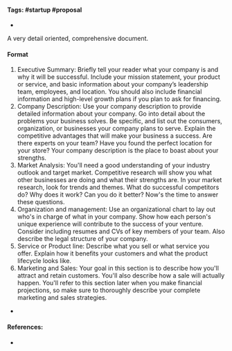 #### Tags: #startup #proposal 
-
A very detail oriented, comprehensive document.

#### Format
1. Executive Summary: Briefly tell your reader what your company is and why it will be successful. Include your mission statement, your product or service, and basic information about your company’s leadership team, employees, and location. You should also include financial information and high-level growth plans if you plan to ask for financing.
2. Company Description: Use your company description to provide detailed information about your company. Go into detail about the problems your business solves. Be specific, and list out the consumers, organization, or businesses your company plans to serve. Explain the competitive advantages that will make your business a success. Are there experts on your team? Have you found the perfect location for your store? Your company description is the place to boast about your strengths.
3. Market Analysis: You'll need a good understanding of your industry outlook and target market. Competitive research will show you what other businesses are doing and what their strengths are. In your market research, look for trends and themes. What do successful competitors do? Why does it work? Can you do it better? Now's the time to answer these questions.
4. Organization and management: Use an organizational chart to lay out who's in charge of what in your company. Show how each person's unique experience will contribute to the success of your venture. Consider including resumes and CVs of key members of your team. Also describe the legal structure of your company.
5. Service or Product line: Describe what you sell or what service you offer. Explain how it benefits your customers and what the product lifecycle looks like.
6. Marketing and Sales: Your goal in this section is to describe how you'll attract and retain customers. You'll also describe how a sale will actually happen. You'll refer to this section later when you make financial projections, so make sure to thoroughly describe your complete marketing and sales strategies.
-
#### References:
- 